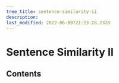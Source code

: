 ```yaml
---
tree_title: sentence-similarity-ii
description: 
last_modified: 2022-06-09T21:23:28.2328
---
```


# Sentence Similarity II

## Contents
